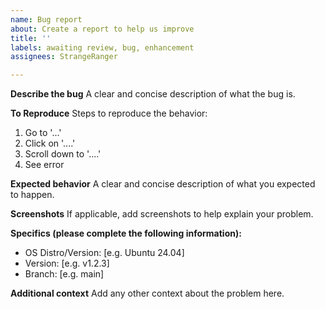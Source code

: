 ```yaml
---
name: Bug report
about: Create a report to help us improve
title: ''
labels: awaiting review, bug, enhancement
assignees: StrangeRanger

---
```


**Describe the bug**
A clear and concise description of what the bug is.

**To Reproduce**
Steps to reproduce the behavior:
1. Go to '...'
2. Click on '....'
3. Scroll down to '....'
4. See error

**Expected behavior**
A clear and concise description of what you expected to happen.

**Screenshots**
If applicable, add screenshots to help explain your problem.

**Specifics (please complete the following information):**
 - OS Distro/Version: [e.g. Ubuntu 24.04]
 - Version: [e.g. v1.2.3]
 - Branch: [e.g. main]

**Additional context**
Add any other context about the problem here.
